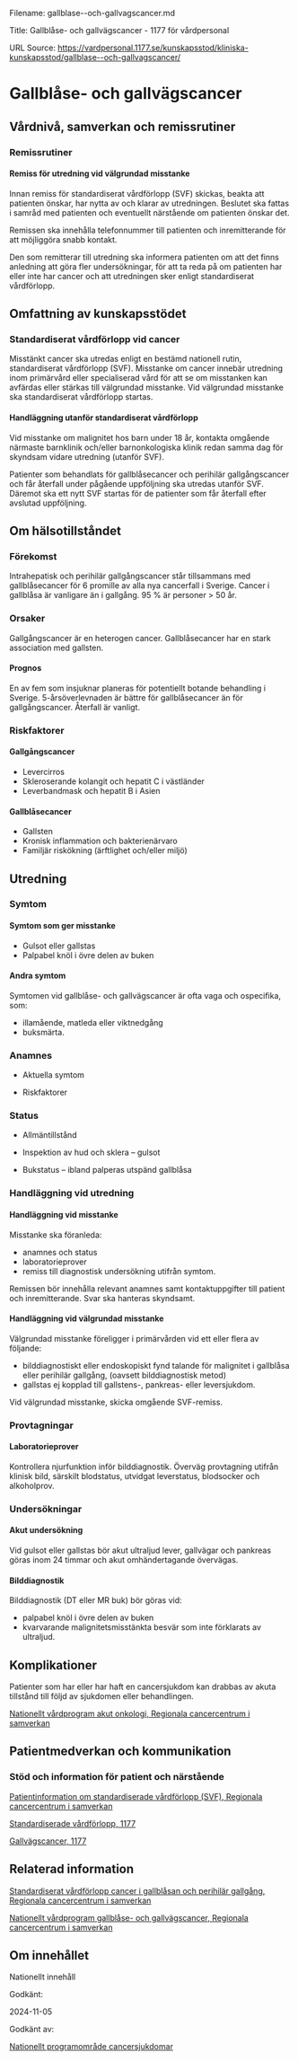 Filename: gallblase--och-gallvagscancer.md

Title: Gallblåse- och gallvägscancer - 1177 för vårdpersonal

URL Source: https://vardpersonal.1177.se/kunskapsstod/kliniska-kunskapsstod/gallblase--och-gallvagscancer/

Gallblåse- och gallvägscancer
=============================

Vårdnivå, samverkan och remissrutiner
-------------------------------------

### Remissrutiner

#### Remiss för utredning vid välgrundad misstanke

Innan remiss för standardiserat vårdförlopp (SVF) skickas, beakta att patienten önskar, har nytta av och klarar av utredningen. Beslutet ska fattas i samråd med patienten och eventuellt närstående om patienten önskar det.

Remissen ska innehålla telefonnummer till patienten och inremitterande för att möjliggöra snabb kontakt.

Den som remitterar till utredning ska informera patienten om att det finns anledning att göra fler undersökningar, för att ta reda på om patienten har eller inte har cancer och att utredningen sker enligt standardiserat vårdförlopp.

Omfattning av kunskapsstödet
----------------------------

### Standardiserat vårdförlopp vid cancer

Misstänkt cancer ska utredas enligt en bestämd nationell rutin, standardiserat vårdförlopp (SVF). Misstanke om cancer innebär utredning inom primärvård eller specialiserad vård för att se om misstanken kan avfärdas eller stärkas till välgrundad misstanke. Vid välgrundad misstanke ska standardiserat vårdförlopp startas.

#### Handläggning utanför standardiserat vårdförlopp

Vid misstanke om malignitet hos barn under 18 år, kontakta omgående närmaste barnklinik och/eller barnonkologiska klinik redan samma dag för skyndsam vidare utredning (utanför SVF).

Patienter som behandlats för gallblåsecancer och perihilär gallgångscancer och får återfall under pågående uppföljning ska utredas utanför SVF. Däremot ska ett nytt SVF startas för de patienter som får återfall efter avslutad uppföljning.

Om hälsotillståndet
-------------------

### Förekomst

Intrahepatisk och perihilär gallgångscancer står tillsammans med gallblåsecancer för 6 promille av alla nya cancerfall i Sverige. Cancer i gallblåsa är vanligare än i gallgång. 95 % är personer \> 50 år.

### Orsaker

Gallgångscancer är en heterogen cancer. Gallblåsecancer har en stark association med gallsten.

#### Prognos

En av fem som insjuknar planeras för potentiellt botande behandling i Sverige. 5-årsöverlevnaden är bättre för gallblåsecancer än för gallgångscancer. Återfall är vanligt.

### Riskfaktorer

#### Gallgångscancer

*   Levercirros
*   Skleroserande kolangit och hepatit C i västländer
*   Leverbandmask och hepatit B i Asien

#### Gallblåsecancer

*   Gallsten
*   Kronisk inflammation och bakterienärvaro
*   Familjär riskökning (ärftlighet och/eller miljö)

Utredning
---------

### Symtom

#### Symtom som ger misstanke

*   Gulsot eller gallstas
*   Palpabel knöl i övre delen av buken

#### Andra symtom

Symtomen vid gallblåse- och gallvägscancer är ofta vaga och ospecifika, som:

*   illamående, matleda eller viktnedgång
*   buksmärta.

### Anamnes

*   Aktuella symtom
    
*   Riskfaktorer
    

### Status

*   Allmäntillstånd
    
*   Inspektion av hud och sklera – gulsot
    
*   Bukstatus – ibland palperas utspänd gallblåsa
    

### Handläggning vid utredning

#### Handläggning vid misstanke

Misstanke ska föranleda:

*   anamnes och status
*   laboratorieprover
*   remiss till diagnostisk undersökning utifrån symtom.

Remissen bör innehålla relevant anamnes samt kontaktuppgifter till patient och inremitterande. Svar ska hanteras skyndsamt.

#### Handläggning vid välgrundad misstanke

Välgrundad misstanke föreligger i primärvården vid ett eller flera av följande:

*   bilddiagnostiskt eller endoskopiskt fynd talande för malignitet i gallblåsa eller perihilär gallgång, (oavsett bilddiagnostisk metod)
*   gallstas ej kopplad till gallstens-, pankreas- eller leversjukdom.

Vid välgrundad misstanke, skicka omgående SVF-remiss.

### Provtagningar

#### Laboratorieprover

Kontrollera njurfunktion inför bilddiagnostik. Överväg provtagning utifrån klinisk bild, särskilt blodstatus, utvidgat leverstatus, blodsocker och alkoholprov.

### Undersökningar

#### Akut undersökning

Vid gulsot eller gallstas bör akut ultraljud lever, gallvägar och pankreas göras inom 24 timmar och akut omhändertagande övervägas.

#### Bilddiagnostik

Bilddiagnostik (DT eller MR buk) bör göras vid:

*   palpabel knöl i övre delen av buken
*   kvarvarande malignitetsmisstänkta besvär som inte förklarats av ultraljud.

Komplikationer
--------------

Patienter som har eller har haft en cancersjukdom kan drabbas av akuta tillstånd till följd av sjukdomen eller behandlingen.

[Nationellt vårdprogram akut onkologi, Regionala cancercentrum i samverkan](https://cancercentrum.se/samverkan/cancerdiagnoser/overgripande-kunskapsstod/nationellt-vardprogram-akut-onkologi/)

Patientmedverkan och kommunikation
----------------------------------

### Stöd och information för patient och närstående

[Patientinformation om standardiserade vårdförlopp (SVF), Regionala cancercentrum i samverkan](https://cancercentrum.se/samverkan/vara-uppdrag/kunskapsstyrning/vardforlopp/patientinformation/)

[Standardiserade vårdförlopp, 1177](https://www.1177.se/sa-fungerar-varden/lagar-och-bestammelser/att-fa-vard-enligt-ett-vardforlopp/)

[Gallvägscancer, 1177](https://www.1177.se/sjukdomar--besvar/cancer/cancerformer/gallvagscancer/)

Relaterad information
---------------------

[Standardiserat vårdförlopp cancer i gallblåsan och perihilär gallgång, Regionala cancercentrum i samverkan](https://kunskapsbanken.cancercentrum.se/diagnoser/gallblase-och-gallvagscancer/vardforlopp/)

[Nationellt vårdprogram gallblåse- och gallvägscancer, Regionala cancercentrum i samverkan](https://kunskapsbanken.cancercentrum.se/diagnoser/gallblase-och-gallvagscancer/vardprogram/)

Om innehållet
-------------

Nationellt innehåll

Godkänt:

2024-11-05

Godkänt av:

[Nationellt programområde cancersjukdomar](https://kunskapsstyrningvard.se/kunskapsstyrningvard/programomradenochsamverkansgrupper/nationellaprogramomraden/npocancersjukdomar.56426.html)
